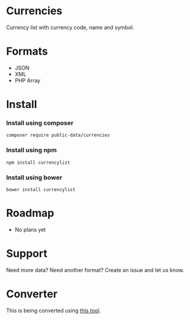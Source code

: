 # Currencies
Currency list with currency code, name and symbol.

# Formats
* JSON
* XML
* PHP Array

# Install

### Install using composer
```
composer require public-data/currencies
```

### Install using npm
```
npm install currencylist
```

### Install using bower
```
bower install currencylist
```

# Roadmap
* No plans yet

# Support
Need more data? Need another format? Create an issue and let us know.

# Converter
This is being converted using [this tool](https://github.com/marktopper/data-converter).
